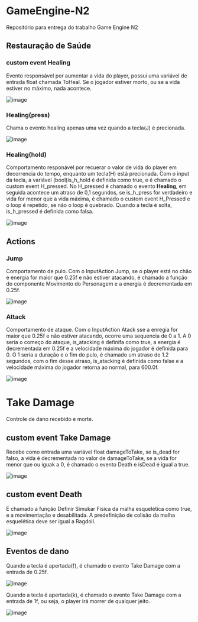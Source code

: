 # GameEngine-N2
Repositório para entrega do trabalho Game Engine N2

## Restauração de Saúde

### custom event Healing
Evento responsável por aumentar a vida do player, possui uma variável de entrada float chamada ToHeal. Se o jogador estiver morto, ou se a vida estiver no máximo, nada acontece.

![image](https://user-images.githubusercontent.com/78811958/168908691-25cba7b2-acd1-4a45-b4ba-e080183df8e4.png)

### Healing(press)
Chama o evento healing apenas uma vez quando a tecla(J) é precionada.

![image](https://user-images.githubusercontent.com/78811958/168909075-34db758d-af37-4653-8784-ad23b0f4ef95.png)


### Healing(hold)
Comportamento responável por recuerar o valor de vida do player em decorrencia do tempo, enquanto um tecla(H) está precionada. Com o input da tecla, a variável (bool)is_h_hold é definida como true, e é chamado o custom event H_pressed. No H_pressed é chamado o evento **Healing**, em seguida acontece um atraso de 0,1 segundos, se is_h_press for verdadeiro e vida for menor que a vida máxima, é chamado o custom event H_Pressed e o loop é repetido, se não o loop é quebrado. Quando a tecla é solta, is_h_pressed é definida como falsa.

![image](https://user-images.githubusercontent.com/78811958/168911320-7a794d62-5f92-4729-b933-f257402cc23d.png)

## Actions

### Jump


Comportamento de pulo. Com o InputAction Jump, se o player está no chão e energia for maior que 0.25f e não estiver atacando, é chamado a função do componente Movimento do Personagem e a energia é decrementada em 0.25f.

![image](https://user-images.githubusercontent.com/78811958/168912229-fd700c47-4885-428c-81d6-9fdebbb83190.png)

### Attack


Comportamento de ataque. Com o InputAction Atack sse a enregia for maior que 0.25f e não estiver atacando, ocorre uma sequencia de 0 a 1. A 0 seria o começo do ataque, is_atacking é definifa como true, a energia é decrementada em 0.25f e a velocidade máxima do jogador é definida para 0. O 1 seria a duração e o fim do pulo, é chamado um atraso de 1.2 segundos, com o fim desse atraso, is_atacking é definida como false e a velocidade máxima do jogador retorna ao normal, para 600.0f.

![image](https://user-images.githubusercontent.com/78811958/168913119-82049a3b-4766-4b79-abc2-f224505c6f34.png)

# Take Damage
Controle de dano recebido e morte.

## custom event Take Damage
Recebe como entrada uma variável float damageToTake, se is_dead for falso, a vida é decrementada no valor de damageToTake, se a vida for menor que ou iguak a 0, é chamado o evento Death e isDead é igual a true.

![image](https://user-images.githubusercontent.com/78811958/168917771-8d680f71-886a-494f-b97c-003064c84320.png)

## custom event Death
É chamado a função Definir Simukar Física da  malha esquelética como true, e a movimentação e desabilitada. A predefinição de colisão da malha esquelética deve ser igual a Ragdoll.

![image](https://user-images.githubusercontent.com/78811958/168915126-32e829ff-965b-47d5-bada-1d45583209be.png)

## Eventos de dano
Quando a tecla é apertada(f), é chamado o evento Take Damage com a entrada de 0.25f.

![image](https://user-images.githubusercontent.com/78811958/168928014-5713630f-0b8a-40d1-ba25-373c1eafd3fd.png)

Quando a tecla é apertada(k), é chamado o evento Take Damage com a entrada de 1f, ou seja, o player irá morrer de qualquer jeito.

![image](https://user-images.githubusercontent.com/78811958/168928034-1c96222a-652f-42f0-b234-bb91a00e33a7.png)
